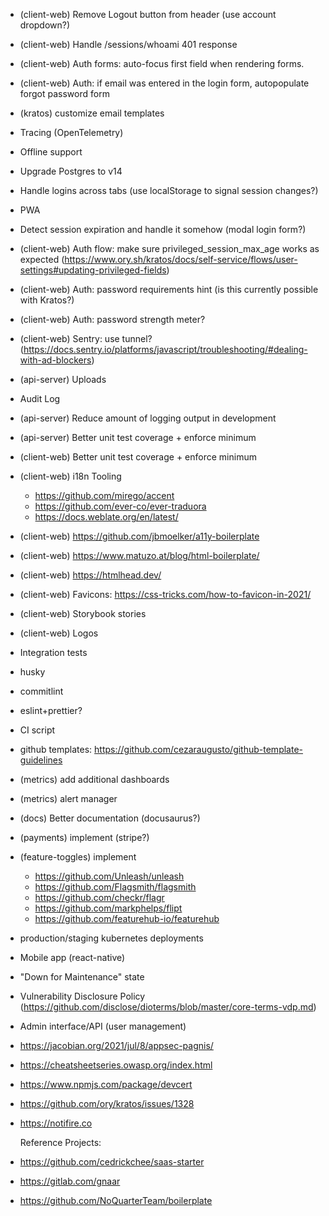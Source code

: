 - (client-web) Remove Logout button from header (use account dropdown?)
- (client-web) Handle /sessions/whoami 401 response
- (client-web) Auth forms: auto-focus first field when rendering forms.
- (client-web) Auth: if email was entered in the login form, autopopulate forgot password form
- (kratos) customize email templates
- Tracing (OpenTelemetry)
- Offline support
- Upgrade Postgres to v14
- Handle logins across tabs (use localStorage to signal session changes?)
- PWA
- Detect session expiration and handle it somehow (modal login form?)
- (client-web) Auth flow: make sure privileged_session_max_age works as expected (https://www.ory.sh/kratos/docs/self-service/flows/user-settings#updating-privileged-fields)
- (client-web) Auth: password requirements hint (is this currently possible with Kratos?)
- (client-web) Auth: password strength meter?
- (client-web) Sentry: use tunnel? (https://docs.sentry.io/platforms/javascript/troubleshooting/#dealing-with-ad-blockers)
- (api-server) Uploads
- Audit Log
- (api-server) Reduce amount of logging output in development
- (api-server) Better unit test coverage + enforce minimum
- (client-web) Better unit test coverage + enforce minimum
- (client-web) i18n Tooling
  - https://github.com/mirego/accent
  - https://github.com/ever-co/ever-traduora
  - https://docs.weblate.org/en/latest/
- (client-web) https://github.com/jbmoelker/a11y-boilerplate
- (client-web) https://www.matuzo.at/blog/html-boilerplate/
- (client-web) https://htmlhead.dev/
- (client-web) Favicons: https://css-tricks.com/how-to-favicon-in-2021/
- (client-web) Storybook stories
- (client-web) Logos
- Integration tests
- husky
- commitlint
- eslint+prettier?
- CI script
- github templates: https://github.com/cezaraugusto/github-template-guidelines
- (metrics) add additional dashboards
- (metrics) alert manager
- (docs) Better documentation (docusaurus?)
- (payments) implement (stripe?)
- (feature-toggles) implement
  - https://github.com/Unleash/unleash
  - https://github.com/Flagsmith/flagsmith
  - https://github.com/checkr/flagr
  - https://github.com/markphelps/flipt
  - https://github.com/featurehub-io/featurehub
- production/staging kubernetes deployments
- Mobile app (react-native)
- "Down for Maintenance" state
- Vulnerability Disclosure Policy (https://github.com/disclose/dioterms/blob/master/core-terms-vdp.md)
- Admin interface/API (user management)
- https://jacobian.org/2021/jul/8/appsec-pagnis/
- https://cheatsheetseries.owasp.org/index.html
- https://www.npmjs.com/package/devcert
- https://github.com/ory/kratos/issues/1328
- https://notifire.co

  Reference Projects:

- https://github.com/cedrickchee/saas-starter
- https://gitlab.com/gnaar
- https://github.com/NoQuarterTeam/boilerplate
